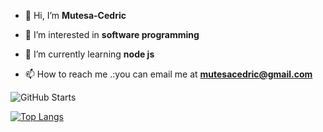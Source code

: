 - **👋** Hi, I’m **Mutesa-Cedric**
- 👀 I’m interested in **software programming**
- 🌱 I’m currently learning **node js** 

- 📫 How to reach me .:you can email me at **mutesacedric@gmail.com**

<!---
Mutesa-Cedric/Mutesa-Cedric is a ✨ special ✨ repository because its `README.md` (this file) appears on your GitHub profile.
You can click the Preview link to take a look at your changes.
--->

![GitHub Starts](https://github-readme-stats.vercel.app/api?username=Mutesa-Cedric&theme=radical&show_icons=true)
<!-- ![Anurag's GitHub stats](https://github-readme-stats.vercel.app/api?username=Mutesa-Cedric&theme=dark&show_icons=true) -->

[![Top Langs](https://github-readme-stats.vercel.app/api/top-langs/?username=Mutesa-Cedric)](https://github.com/Mutesa-cedric/github-readme-stats)
